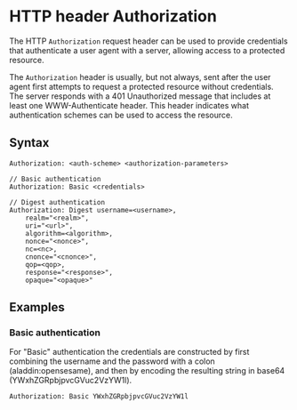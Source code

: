 # HTTP header Authorization

The HTTP `Authorization` request header can be used
to provide credentials that authenticate a user
agent with a server, allowing access to a
protected resource.

The `Authorization` header is usually, but not
always, sent after the user agent first attempts
to request a protected resource without
credentials. The server responds with a 401
Unauthorized message that includes at least one
WWW-Authenticate header. This header indicates
what authentication schemes can be used to access
the resource.

## Syntax

```http
Authorization: <auth-scheme> <authorization-parameters>

// Basic authentication
Authorization: Basic <credentials>

// Digest authentication
Authorization: Digest username=<username>,
    realm="<realm>",
    uri="<url>",
    algorithm=<algorithm>,
    nonce="<nonce>",
    nc=<nc>,
    cnonce="<cnonce>",
    qop=<qop>,
    response="<response>",
    opaque="<opaque>"
```

## Examples

### Basic authentication

For "Basic" authentication the credentials are
constructed by first combining the username and
the password with a colon (aladdin:opensesame),
and then by encoding the resulting string in
base64 (YWxhZGRpbjpvcGVuc2VzYW1l).

```http
Authorization: Basic YWxhZGRpbjpvcGVuc2VzYW1l
```
